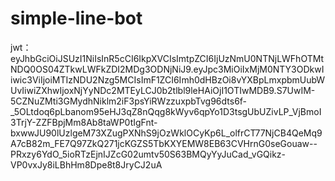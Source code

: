 # simple-line-bot

jwt：eyJhbGciOiJSUzI1NiIsInR5cCI6IkpXVCIsImtpZCI6IjUzNmU0NTNjLWFhOTMtNDQ0OS04ZTkwLWFkZDI2MDg3ODNjNiJ9.eyJpc3MiOiIxMjM0NTY3ODkwIiwic3ViIjoiMTIzNDU2Nzg5MCIsImF1ZCI6Imh0dHBzOi8vYXBpLmxpbmUubWUvIiwiZXhwIjoxNjYyNDc2MTEyLCJ0b2tlbl9leHAiOjI1OTIwMDB9.S7UwIM-5CZNuZMti3GMydhNiklm2iF3psYiRWzzuxpbTvg96dts6f-\_5OLtdoq6pLbanom95eHJ3qZ8nQqg8kWyv6qpYo1D3tsgUbUZivLP_VjBmoI3TrjY-ZZFBpjMm8Ab8taWP0tIgFnt-bxwwJU90lUzlgeM73XZugPXNhS9jOzWklOCyKp6L_olfrCT77NjCB4QeMq9A7cB82m_FE7Q97ZkQ271jcKGZS5TbKXYEMW8EB63CVHrnG0seGouaw--PRxzy6YdO_5ioRTzEjnIJZcG02umtv50S63BMQyYyJuCad_vGQikz-VP0vxJy8iLBhHm8Dpe8t8JryCJ2uA
